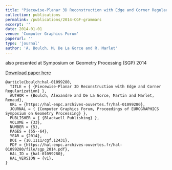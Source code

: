 ```yaml
---
title: "Piecewise-Planar 3D Reconstruction with Edge and Corner Regularization"
collection: publications
permalink: /publications/2014-CGF-grammars
excerpt: ''
date: 2014-01-01
venue: 'Computer Graphics Forum'
paperurl: ''
type: 'journal'
author: 'A. Boulch, M. De La Gorce and R. Marlet'
---
```



also presented at Symposium on Geometry Processing (SGP) 2014

[Download paper here](https://hal.archives-ouvertes.fr/hal-01099280/document)

```
@article{boulch:hal-01099280,
  TITLE = { {Piecewise-Planar 3D Reconstruction with Edge and Corner Regularization} },
  AUTHOR = {Boulch, Alexandre and De La Gorce, Martin and Marlet, Renaud},
  URL = {https://hal-enpc.archives-ouvertes.fr/hal-01099280},
  JOURNAL = { {Computer Graphics Forum, Proceedings of EUROGRAPHICS Symposium on Geometry Processing} },
  PUBLISHER = { {Blackwell Publishing} },
  VOLUME = {33},
  NUMBER = {5},
  PAGES = {55--64},
  YEAR = {2014},
  DOI = {10.1111/cgf.12431},
  PDF = {https://hal-enpc.archives-ouvertes.fr/hal-01099280/file/sgp_2014.pdf},
  HAL_ID = {hal-01099280},
  HAL_VERSION = {v1},
}
```
